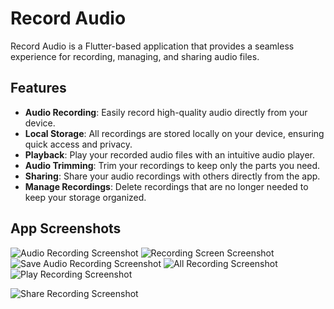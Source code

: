 # Record Audio

Record Audio is a Flutter-based application that provides a seamless experience for recording, managing, and sharing audio files.

## Features

- **Audio Recording**: Easily record high-quality audio directly from your device.
- **Local Storage**: All recordings are stored locally on your device, ensuring quick access and privacy.
- **Playback**: Play your recorded audio files with an intuitive audio player.
- **Audio Trimming**: Trim your recordings to keep only the parts you need.
- **Sharing**: Share your audio recordings with others directly from the app.
- **Manage Recordings**: Delete recordings that are no longer needed to keep your storage organized.

## App Screenshots

![Audio Recording Screenshot](assets/1.jpg)
![Recording Screen Screenshot](assets/3.jpg)
![Save Audio Recording Screenshot](assets/2.jpg)
![All Recording Screenshot](assets/4.jpg)
![Play Recording Screenshot](assets/5.jpg)

![Share Recording Screenshot](assets/6.jpg)
